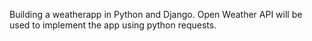 Building a weatherapp in Python and Django. Open Weather API will be used to implement the app using python requests.
